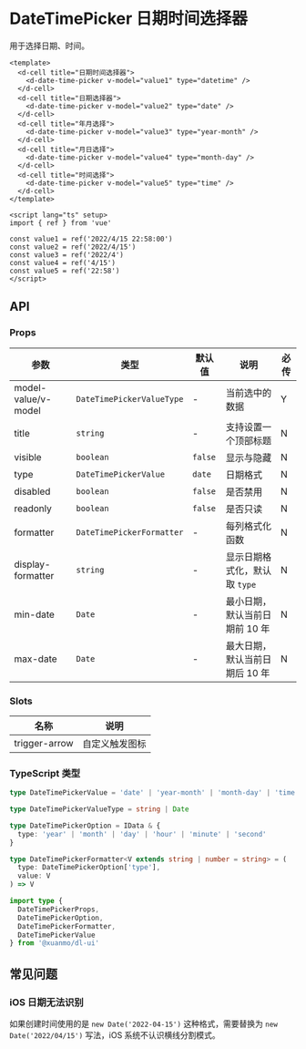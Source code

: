 # DateTimePicker 日期时间选择器

用于选择日期、时间。

```vue client=Mobile playground=MDateTimePicker previewType=iframe
<template>
  <d-cell title="日期时间选择器">
    <d-date-time-picker v-model="value1" type="datetime" />
  </d-cell>
  <d-cell title="日期选择器">
    <d-date-time-picker v-model="value2" type="date" />
  </d-cell>
  <d-cell title="年月选择">
    <d-date-time-picker v-model="value3" type="year-month" />
  </d-cell>
  <d-cell title="月日选择">
    <d-date-time-picker v-model="value4" type="month-day" />
  </d-cell>
  <d-cell title="时间选择">
    <d-date-time-picker v-model="value5" type="time" />
  </d-cell>
</template>

<script lang="ts" setup>
import { ref } from 'vue'

const value1 = ref('2022/4/15 22:58:00')
const value2 = ref('2022/4/15')
const value3 = ref('2022/4')
const value4 = ref('4/15')
const value5 = ref('22:58')
</script>
```

## API

### Props

|参数|类型|默认值|说明|必传|
|---|----|-----|---|----|
|model-value/v-model|`DateTimePickerValueType`|-|当前选中的数据|Y|
|title|`string`|-|支持设置一个顶部标题|N|
|visible|`boolean`|`false`|显示与隐藏|N|
|type|`DateTimePickerValue`|`date`|日期格式|N|
|disabled|`boolean`|`false`|是否禁用|N|
|readonly|`boolean`|`false`|是否只读|N|
|formatter|`DateTimePickerFormatter`|-|每列格式化函数|N|
|display-formatter|`string`|-|显示日期格式化，默认取 `type`|N|
|min-date|`Date`|-|最小日期，默认当前日期前 10 年|N|
|max-date|`Date`|-|最大日期，默认当前日期后 10 年|N|

### Slots
|名称|说明|
|---|----|
|trigger-arrow|自定义触发图标|

### TypeScript 类型

```typescript
type DateTimePickerValue = 'date' | 'year-month' | 'month-day' | 'time' | 'datetime' | 'date-hour'

type DateTimePickerValueType = string | Date

type DateTimePickerOption = IData & {
  type: 'year' | 'month' | 'day' | 'hour' | 'minute' | 'second'
}

type DateTimePickerFormatter<V extends string | number = string> = (
  type: DateTimePickerOption['type'],
  value: V
) => V

import type {
  DateTimePickerProps,
  DateTimePickerOption,
  DateTimePickerFormatter,
  DateTimePickerValue
} from '@xuanmo/dl-ui'
```

## 常见问题

### iOS 日期无法识别

如果创建时间使用的是 `new Date('2022-04-15')` 这种格式，需要替换为 `new Date('2022/04/15')` 写法，iOS 系统不认识横线分割模式。
